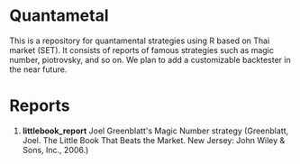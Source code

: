 # Quantametal

This is a repository for quantamental strategies using R based on Thai market (SET). It consists of reports of famous strategies such as magic number, piotrovsky, and so on. We plan to add a customizable backtester in the near future.

# Reports
1. **littlebook_report** Joel Greenblatt's Magic Number strategy (Greenblatt, Joel. The Little Book That Beats the Market. New Jersey: John Wiley & Sons, Inc., 2006.)
